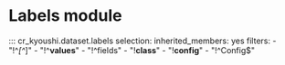 # Labels module

::: cr_kyoushi.dataset.labels
    selection:
        inherited_members: yes
        filters:
            - "!^_[^_]"
            - "!^__values__"
            - "!^fields"
            - "!__class__"
            - "!__config__"
            - "!^Config$"
